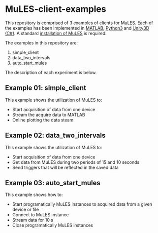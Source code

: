 # MuLES-client-examples

This repository is comprised of 3 examples of clients for MuLES.
Each of the examples has been implemented in [MATLAB](https://github.com/rcassani/MuLES-client-examples/tree/main/matlab), [Python3](https://github.com/rcassani/MuLES-client-examples/tree/main/python) and [Unity3D (C#)](https://github.com/rcassani/MuLES-client-examples/tree/main/unity3d). A standard [installation of MuLES](https://github.com/MuSAELab/MuLES/releases/tag/v1.4) is required.

The examples in this repository are:
1. simple_client
2. data_two_intervals
3. auto_start_mules

The description of each experiment is below.

## Example 01: simple_client
This example shows the utilization of MuLES to:
- Start acquisition of data from one device
- Stream the acquire data to MATLAB
- Online plotting the data steam 

## Example 02: data_two_intervals
This example shows the utilization of MuLES to:
- Start acquisition of data from one device
- Get data from MuLES during two periods of 15 and 10 seconds
- Send triggers that will be reflected in the saved data

## Example 03: auto_start_mules
This example shows how to:
- Start programatically MuLES instances to acquired data from a given device or file
- Connect to MuLES instance
- Stream data for 10 s
- Close programatically MuLES instances  

